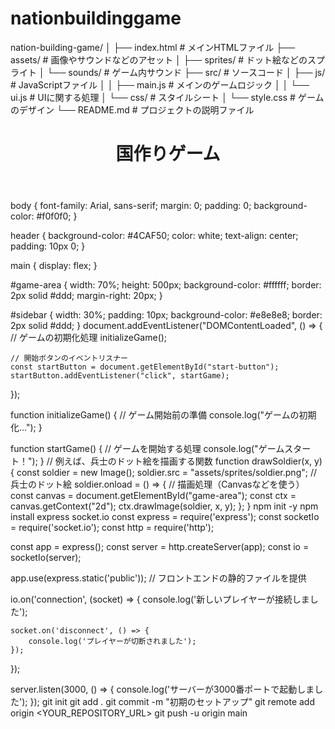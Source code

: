 # nationbuildinggame
nation-building-game/
│
├── index.html                # メインHTMLファイル
├── assets/                   # 画像やサウンドなどのアセット
│   ├── sprites/              # ドット絵などのスプライト
│   └── sounds/               # ゲーム内サウンド
├── src/                      # ソースコード
│   ├── js/                   # JavaScriptファイル
│   │   ├── main.js           # メインのゲームロジック
│   │   └── ui.js             # UIに関する処理
│   └── css/                  # スタイルシート
│       └── style.css         # ゲームのデザイン
└── README.md                 # プロジェクトの説明ファイル
<!DOCTYPE html>
<html lang="ja">
<head>
    <meta charset="UTF-8">
    <meta name="viewport" content="width=device-width, initial-scale=1.0">
    <title>Nation Building Game</title>
    <link rel="stylesheet" href="src/css/style.css">
</head>
<body>
    <header>
        <h1>国作りゲーム</h1>
    </header>
    <main>
        <div id="game-area">
            <!-- ゲームのメイン画面 -->
        </div>
        <div id="sidebar">
            <!-- ゲームの情報やインターフェース -->
        </div>
    </main>
    <script src="src/js/main.js"></script>
</body>
</html>
body {
    font-family: Arial, sans-serif;
    margin: 0;
    padding: 0;
    background-color: #f0f0f0;
}

header {
    background-color: #4CAF50;
    color: white;
    text-align: center;
    padding: 10px 0;
}

main {
    display: flex;
}

#game-area {
    width: 70%;
    height: 500px;
    background-color: #ffffff;
    border: 2px solid #ddd;
    margin-right: 20px;
}

#sidebar {
    width: 30%;
    padding: 10px;
    background-color: #e8e8e8;
    border: 2px solid #ddd;
}
document.addEventListener("DOMContentLoaded", () => {
    // ゲームの初期化処理
    initializeGame();

    // 開始ボタンのイベントリスナー
    const startButton = document.getElementById("start-button");
    startButton.addEventListener("click", startGame);
});

function initializeGame() {
    // ゲーム開始前の準備
    console.log("ゲームの初期化...");
}

function startGame() {
    // ゲームを開始する処理
    console.log("ゲームスタート！");
}
// 例えば、兵士のドット絵を描画する関数
function drawSoldier(x, y) {
    const soldier = new Image();
    soldier.src = "assets/sprites/soldier.png";  // 兵士のドット絵
    soldier.onload = () => {
        // 描画処理（Canvasなどを使う）
        const canvas = document.getElementById("game-area");
        const ctx = canvas.getContext("2d");
        ctx.drawImage(soldier, x, y);
    };
}
npm init -y
npm install express socket.io
const express = require('express');
const socketIo = require('socket.io');
const http = require('http');

const app = express();
const server = http.createServer(app);
const io = socketIo(server);

app.use(express.static('public'));  // フロントエンドの静的ファイルを提供

io.on('connection', (socket) => {
    console.log('新しいプレイヤーが接続しました');

    socket.on('disconnect', () => {
        console.log('プレイヤーが切断されました');
    });
});

server.listen(3000, () => {
    console.log('サーバーが3000番ポートで起動しました');
});
git init
git add .
git commit -m "初期のセットアップ"
git remote add origin <YOUR_REPOSITORY_URL>
git push -u origin main
